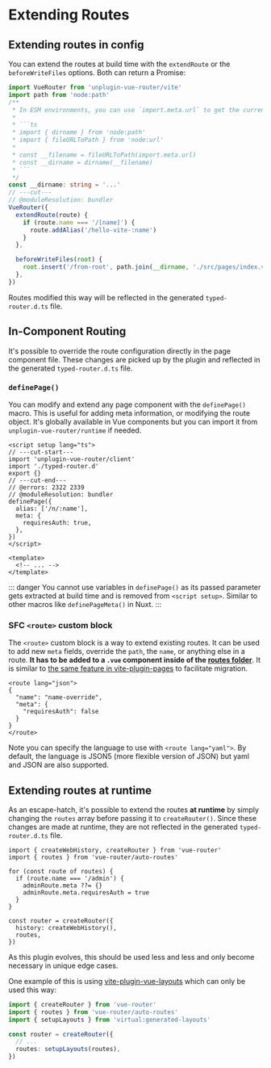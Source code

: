 # Extending Routes

## Extending routes in config

You can extend the routes at build time with the `extendRoute` or the `beforeWriteFiles` options. Both can return a Promise:

```ts twoslash
import VueRouter from 'unplugin-vue-router/vite'
import path from 'node:path'
/**
 * In ESM environments, you can use `import.meta.url` to get the current file path:
 *
 * ```ts
 * import { dirname } from 'node:path'
 * import { fileURLToPath } from 'node:url'
 *
 * const __filename = fileURLToPath(import.meta.url)
 * const __dirname = dirname(__filename)
 * ```
 */
const __dirname: string = '...'
// ---cut---
// @moduleResolution: bundler
VueRouter({
  extendRoute(route) {
    if (route.name === '/[name]') {
      route.addAlias('/hello-vite-:name')
    }
  },

  beforeWriteFiles(root) {
    root.insert('/from-root', path.join(__dirname, './src/pages/index.vue'))
  },
})
```

Routes modified this way will be reflected in the generated `typed-router.d.ts` file.

## In-Component Routing

It's possible to override the route configuration directly in the page component file. These changes are picked up by the plugin and reflected in the generated `typed-router.d.ts` file.

### `definePage()`

You can modify and extend any page component with the `definePage()` macro. This is useful for adding meta information, or modifying the route object. It's globally available in Vue components but you can import it from `unplugin-vue-router/runtime` if needed.

```vue{2-7} twoslash
<script setup lang="ts">
// ---cut-start---
import 'unplugin-vue-router/client'
import './typed-router.d'
export {}
// ---cut-end---
// @errors: 2322 2339
// @moduleResolution: bundler
definePage({
  alias: ['/n/:name'],
  meta: {
    requiresAuth: true,
  },
})
</script>

<template>
  <!-- ... -->
</template>
```

::: danger
You cannot use variables in `definePage()` as its passed parameter gets extracted at build time and is removed from `<script setup>`. Similar to other macros like `definePageMeta()` in Nuxt.
:::

### SFC `<route>` custom block

The `<route>` custom block is a way to extend existing routes. It can be used to add new `meta` fields, override the `path`, the `name`, or anything else in a route. **It has to be added to a `.vue` component inside of the [routes folder](#routes-folder-structure)**. It is similar to [the same feature in vite-plugin-pages](https://github.com/hannoeru/vite-plugin-pages#sfc-custom-block-for-route-data) to facilitate migration.

```vue
<route lang="json">
{
  "name": "name-override",
  "meta": {
    "requiresAuth": false
  }
}
</route>
```

Note you can specify the language to use with `<route lang="yaml">`. By default, the language is JSON5 (more flexible version of JSON) but yaml and JSON are also supported.

## Extending routes at runtime

As an escape-hatch, it's possible to extend the routes **at runtime** by simply changing the `routes` array before passing it to `createRouter()`. Since these changes are made at runtime, they are not reflected in the generated `typed-router.d.ts` file.

```js{4-9}
import { createWebHistory, createRouter } from 'vue-router'
import { routes } from 'vue-router/auto-routes'

for (const route of routes) {
  if (route.name === '/admin') {
    adminRoute.meta ??= {}
    adminRoute.meta.requiresAuth = true
  }
}

const router = createRouter({
  history: createWebHistory(),
  routes,
})
```

As this plugin evolves, this should be used less and less and only become necessary in unique edge cases.

One example of this is using [vite-plugin-vue-layouts](https://github.com/JohnCampionJr/vite-plugin-vue-layouts) which can only be used this way:

```ts
import { createRouter } from 'vue-router'
import { routes } from 'vue-router/auto-routes'
import { setupLayouts } from 'virtual:generated-layouts'

const router = createRouter({
  // ...
  routes: setupLayouts(routes),
})
```
